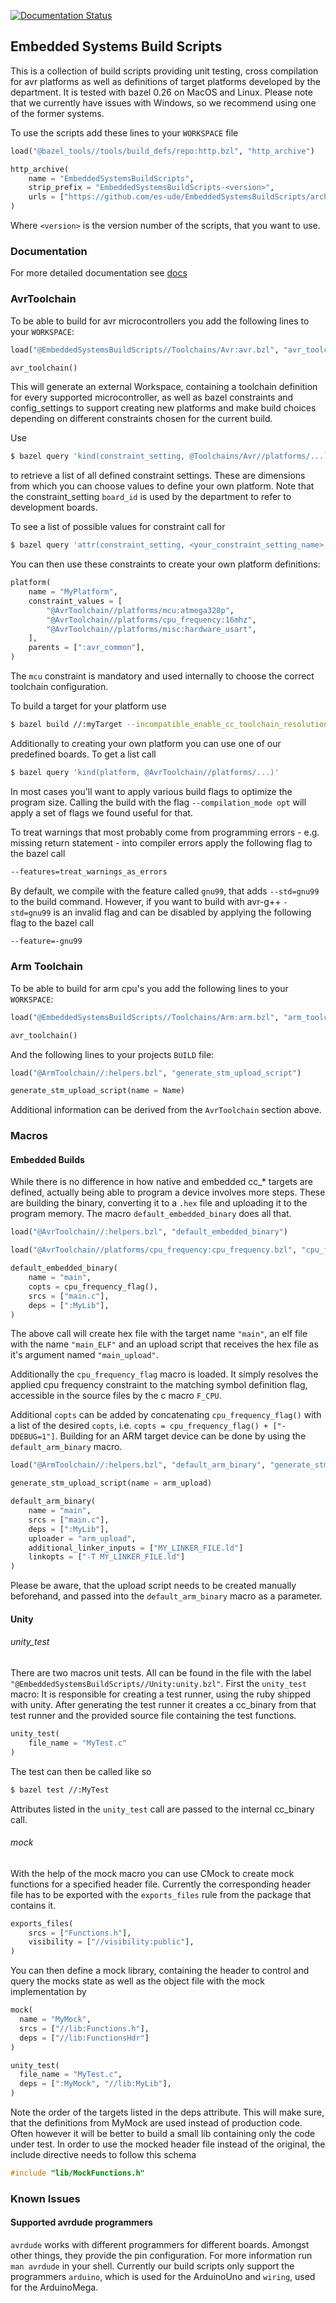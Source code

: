 [![Documentation Status](https://readthedocs.org/projects/embeddedsystemsbuildscripts/badge/?version=latest)](https://embeddedsystemsbuildscripts.readthedocs.io/en/latest/?badge=latest)

Embedded Systems Build Scripts
------------------------------

This is a collection of build scripts providing unit testing, cross compilation for avr platforms as well as definitions of target platforms developed by the department.
It is tested with bazel 0.26 on MacOS and Linux.
Please note that we currently have issues with Windows, so we recommend
using one of the former systems.

To use the scripts add these lines to your `WORKSPACE` file

```python
load("@bazel_tools//tools/build_defs/repo:http.bzl", "http_archive")

http_archive(
    name = "EmbeddedSystemsBuildScripts",
    strip_prefix = "EmbeddedSystemsBuildScripts-<version>",
    urls = ["https://github.com/es-ude/EmbeddedSystemsBuildScripts/archive/v<version>.tar.gz"]
)
```
Where `<version>` is the version number of the scripts, that you want to use.

### Documentation
For more detailed documentation see [docs](https://embeddedsystemsbuildscripts.readthedocs.io/en/latest/)

### AvrToolchain
To be able to build for avr microcontrollers you add the following lines to your `WORKSPACE`:
```python
load("@EmbeddedSystemsBuildScripts//Toolchains/Avr:avr.bzl", "avr_toolchain")

avr_toolchain()
```
This will generate an external Workspace, containing a toolchain definition for every supported microcontroller, as well as bazel constraints and config_settings to support creating new platforms and make build choices depending on different constraints chosen for the current build.

Use
```bash
$ bazel query 'kind(constraint_setting, @Toolchains/Avr//platforms/...)'
```
to retrieve a list of all defined constraint settings. These are dimensions from which you can choose values to define your own platform.
Note that the constraint_setting `board_id` is used by the department to refer to development boards.

To see a list of possible values for constraint call for
```bash
$ bazel query 'attr(constraint_setting, <your_constraint_setting_name>, @AvrToolchain//platforms/...)'
```

You can then use these constraints to create your own platform definitions:
```python
platform(
    name = "MyPlatform",
    constraint_values = [
        "@AvrToolchain//platforms/mcu:atmega328p",
        "@AvrToolchain//platforms/cpu_frequency:16mhz",
        "@AvrToolchain//platforms/misc:hardware_usart",
    ],
    parents = [":avr_common"],
)
```
The `mcu` constraint is mandatory and used internally to choose the correct toolchain configuration.

To build a target for your platform use
```bash
$ bazel build //:myTarget --incompatible_enable_cc_toolchain_resolution=true --platforms //:MyPlatform
```

Additionally to creating your own platform you can use one of
our predefined boards. To get a list call
```bash
$ bazel query 'kind(platform, @AvrToolchain//platforms/...)'
```

In most cases you'll want to apply various build flags to optimize the program size. Calling the build with the flag `--compilation_mode opt` will apply a set of flags we found useful for that.

To treat warnings that most probably come from programming errors - e.g. missing return statement - into compiler errors apply the following flag to the bazel call
```bash
--features=treat_warnings_as_errors
```

By default, we compile with the feature called `gnu99`, that adds `--std=gnu99` to the build command. However, if you want to build with avr-g++ `-std=gnu99` is an invalid flag and can be disabled by applying the following flag to the bazel call
```bash
--feature=-gnu99
```
### Arm Toolchain

To be able to build for arm cpu's you add the following lines to your `WORKSPACE`:
```python
load("@EmbeddedSystemsBuildScripts//Toolchains/Arm:arm.bzl", "arm_toolchain")

avr_toolchain()
```
And the following lines to your projects `BUILD` file:
```python
load("@ArmToolchain//:helpers.bzl", "generate_stm_upload_script")

generate_stm_upload_script(name = Name)
```

Additional information can be derived from the `AvrToolchain` section above.

### Macros
#### Embedded Builds
While there is no difference in how native and embedded cc_* targets are defined, actually being able to program a device involves more steps.
These are building the binary, converting it to a `.hex` file and uploading it to the program memory.
The macro `default_embedded_binary` does all that.
```python
load("@AvrToolchain//:helpers.bzl", "default_embedded_binary")

load("@AvrToolchain//platforms/cpu_frequency:cpu_frequency.bzl", "cpu_frequency_flag")

default_embedded_binary(
    name = "main",
    copts = cpu_frequency_flag(),
    srcs = ["main.c"],
    deps = [":MyLib"],
)
```

The above call will create hex file with the target name `"main"`, an elf file with the name `"main_ELF"` and an upload script that receives the hex file as it's argument named `"main_upload"`.

Additionally the `cpu_frequency_flag` macro is loaded. It simply resolves the applied cpu frequency constraint to the matching symbol definition flag, accessible in the source files
by the c macro `F_CPU`.

Additional `copts` can be added by concatenating `cpu_frequency_flag()` with a list of the desired `copts`, i.e. `copts = cpu_frequency_flag() + ["-DDEBUG=1"]`.
Building for an ARM target device can be done by using the `default_arm_binary` macro.

```python
load("@ArmToolchain//:helpers.bzl", "default_arm_binary", "generate_stm_upload_script")

generate_stm_upload_script(name = arm_upload)

default_arm_binary(
    name = "main",
    srcs = ["main.c"],
    deps = [":MyLib"],
    uploader = "arm_upload",
    additional_linker_inputs = ["MY_LINKER_FILE.ld"]
    linkopts = ["-T MY_LINKER_FILE.ld"]
)
```

Please be aware, that the upload script needs to be created manually beforehand, and passed into the `default_arm_binary` macro as a parameter.

#### Unity
###### unity_test
There are two macros unit tests. All can be found in the file
with the label `"@EmbeddedSystemsBuildScripts//Unity:unity.bzl"`. First the `unity_test` macro: It is responsible for creating a test runner, using the ruby shipped with unity. After generating the test runner it creates a cc_binary from that test runner and the provided source file containing the test functions.
```python
unity_test(
    file_name = "MyTest.c"
)
```
The test can then be called like so
```bash
$ bazel test //:MyTest
```

Attributes listed in the `unity_test` call are passed to the internal cc_binary call.

###### mock
With the help of the mock macro you can use CMock to create mock functions for a specified header file.
Currently the corresponding header file has to be exported with the `exports_files` rule from the package that contains it.

```python
exports_files(
    srcs = ["Functions.h"],
    visibility = ["//visibility:public"],
)
```

You can then define a mock library, containing the header to control and query the mocks state as well as the object file with the mock implementation by

```python
mock(
  name = "MyMock",
  srcs = ["//lib:Functions.h"],
  deps = ["//lib:FunctionsHdr"]
)

unity_test(
  file_name = "MyTest.c",
  deps = [":MyMock", "//lib:MyLib"],
)
```

Note the order of the targets listed in the deps attribute. 
This will make sure, that the definitions from MyMock are used instead of production code. Often however it will be better to build a small lib containing only the code under test.
In order to use the mocked header file instead of the original, the include directive needs to follow this schema

```c
#include "lib/MockFunctions.h"
```

### Known Issues

#### Supported avrdude programmers

`avrdude` works with different programmers for different boards. Amongst other things, they provide the pin configuration. For more information run `man avrdude` in your shell. Currently our build scripts only support the programmers `arduino`, which is used for the ArduinoUno and `wiring`, used for the ArduinoMega.
